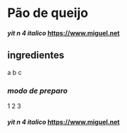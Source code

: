 # Pão de queijo


#### _yit n 4 italico_ <https://www.miguel.net>

## ingredientes
a
b
c
### *modo de preparo*
1
2
3

#### _yit n 4 italico_ <https://www.miguel.net>
